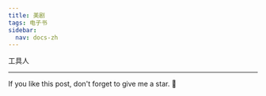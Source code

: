 ```yaml
---
title: 美剧
tags: 电子书
sidebar:
  nav: docs-zh
---
```


工具人

<!--more-->

---

If you like this post, don't forget to give me a star. :star2:

